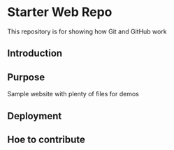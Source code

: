 # Starter Web Repo

This repository is for showing how Git and GitHub work

## Introduction

## Purpose

Sample website with plenty of files for demos


## Deployment


## Hoe to contribute
